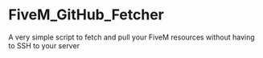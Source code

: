 # FiveM_GitHub_Fetcher
A very simple script to fetch and pull your FiveM resources without having to SSH to your server
